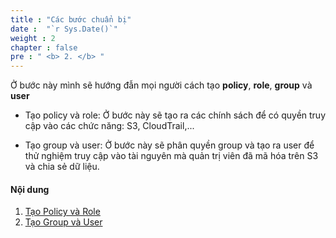 ```yaml
---
title : "Các bước chuẩn bị"
date :  "`r Sys.Date()`" 
weight : 2
chapter : false
pre : " <b> 2. </b> "
---
```


Ở bước này mình sẽ hướng đẫn mọi người cách tạo **policy**, **role**, **group** và **user**

- Tạo policy và role: Ở bước này sẽ tạo ra các chính sách để có quyền truy cập vào các chức năng: S3, CloudTrail,...

- Tạo group và user: Ở bước này sẽ phân quyền group và tạo ra user để thử nghiệm truy cập vào tài nguyên mà quản trị viên đã mã hóa trên S3 và chia sẻ dữ liệu.

#### Nội dung
1. [Tạo Policy và Role](2.1-create-role)
2. [Tạo Group và User](2.2-create-usergroup)

